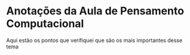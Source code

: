 
# Anotações da Aula de Pensamento Computacional

Aqui estão os pontos que verifiquei que são os mais importantes desse tema

